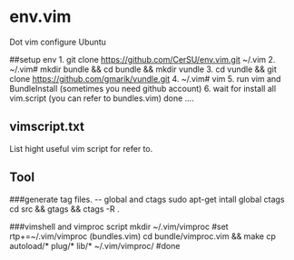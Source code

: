 # env.vim
Dot vim configure  Ubuntu

##setup env
	1. git clone https://github.com/CerSU/env.vim.git ~/.vim
	2. ~/.vim# mkdir bundle && cd bundle && mkdir vundle
	3. cd vundle && git clone https://github.com/gmarik/vundle.git
	4. ~/.vim# vim
	5. run vim and BundleInstall  (sometimes you need github account)
	6. wait for install all vim.script (you can refer to  bundles.vim)
	done ....


## vimscript.txt
List hight useful vim script for refer to.

## Tool


###generate tag files.  -- global and ctags
	sudo  apt-get intall global ctags
	cd src && gtags && ctags -R .

###vimshell and vimproc script
	mkdir ~/.vim/vimproc
	#set rtp+=~/.vim/vimproc (bundles.vim)
	cd bundle/vimproc.vim && make
	cp autoload/* plug/* lib/* ~/.vim/vimproc/
	#done












